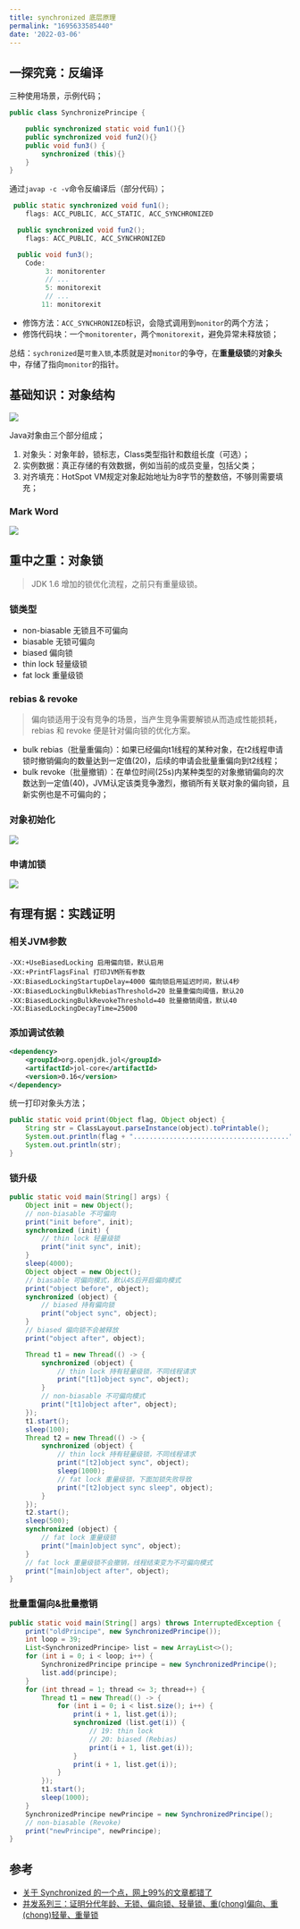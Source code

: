 ```yaml
---
title: synchronized 底层原理
permalink: "1695633585440"
date: '2022-03-06'
---
```


## 一探究竟：反编译

三种使用场景，示例代码；

```java
public class SynchronizePrincipe {

    public synchronized static void fun1(){}
    public synchronized void fun2(){}
    public void fun3() {
        synchronized (this){}
    }
}
```

通过`javap -c -v`命令反编译后（部分代码）；

```java
 public static synchronized void fun1();
    flags: ACC_PUBLIC, ACC_STATIC, ACC_SYNCHRONIZED

  public synchronized void fun2();
    flags: ACC_PUBLIC, ACC_SYNCHRONIZED

  public void fun3();
    Code:
         3: monitorenter
         // ...
         5: monitorexit
         // ...
        11: monitorexit
```
- 修饰方法：`ACC_SYNCHRONIZED`标识，会隐式调用到`monitor`的两个方法；
- 修饰代码块：一个`monitorenter`，两个`monitorexit`，避免异常未释放锁；

总结：`sychronized`是`可重入锁`,本质就是对`monitor`的争夺，在**重量级锁**的**对象头**中，存储了指向`monitor`的指针。

## 基础知识：对象结构

![](https://image.caojiantao.site:1024/37d10ede3ef03cc9a3384a744ce6a0ff.png)

Java对象由三个部分组成；

1. 对象头：对象年龄，锁标志，Class类型指针和数组长度（可选）；
2. 实例数据：真正存储的有效数据，例如当前的成员变量，包括父类；
3. 对齐填充：HotSpot VM规定对象起始地址为8字节的整数倍，不够则需要填充；

### Mark Word

![](https://p6-juejin.byteimg.com/tos-cn-i-k3u1fbpfcp/57e6e147dbe447d0b96b4d310f01846a~tplv-k3u1fbpfcp-watermark.awebp)

## 重中之重：对象锁

> JDK 1.6 增加的锁优化流程，之前只有重量级锁。

### 锁类型

- non-biasable 无锁且不可偏向
- biasable 无锁可偏向
- biased 偏向锁
- thin lock 轻量级锁
- fat lock 重量级锁

### rebias & revoke

> 偏向锁适用于没有竞争的场景，当产生竞争需要解锁从而造成性能损耗，rebias 和 revoke 便是针对偏向锁的优化方案。

- bulk rebias（批量重偏向）：如果已经偏向t1线程的某种对象，在t2线程申请锁时撤销偏向的数量达到一定值(20)，后续的申请会批量重偏向到t2线程；
- bulk revoke（批量撤销）：在单位时间(25s)内某种类型的对象撤销偏向的次数达到一定值(40)，JVM认定该类竞争激烈，撤销所有关联对象的偏向锁，且新实例也是不可偏向的；


### 对象初始化

![](https://image.caojiantao.site:1024/1de7c96cf2e4f9724e6c4cd2250e7cd9.png)

### 申请加锁

![](https://image.caojiantao.site:1024/bb819f257b4d1246941fa06eabd942ed.png)

## 有理有据：实践证明

### 相关JVM参数

```
-XX:+UseBiasedLocking 启用偏向锁，默认启用
-XX:+PrintFlagsFinal 打印JVM所有参数
-XX:BiasedLockingStartupDelay=4000 偏向锁启用延迟时间，默认4秒
-XX:BiasedLockingBulkRebiasThreshold=20 批量重偏向阈值，默认20
-XX:BiasedLockingBulkRevokeThreshold=40 批量撤销阈值，默认40
-XX:BiasedLockingDecayTime=25000
```

### 添加调试依赖

```xml
<dependency>
    <groupId>org.openjdk.jol</groupId>
    <artifactId>jol-core</artifactId>
    <version>0.16</version>
</dependency>
```

统一打印对象头方法；

```java
public static void print(Object flag, Object object) {
    String str = ClassLayout.parseInstance(object).toPrintable();
    System.out.println(flag + ".......................................");
    System.out.println(str);
}
```

### 锁升级

```java
public static void main(String[] args) {
    Object init = new Object();
    // non-biasable 不可偏向
    print("init before", init);
    synchronized (init) {
        // thin lock 轻量级锁
        print("init sync", init);
    }
    sleep(4000);
    Object object = new Object();
    // biasable 可偏向模式，默认4S后开启偏向模式
    print("object before", object);
    synchronized (object) {
        // biased 持有偏向锁
        print("object sync", object);
    }
    // biased 偏向锁不会被释放
    print("object after", object);

    Thread t1 = new Thread(() -> {
        synchronized (object) {
            // thin lock 持有轻量级锁，不同线程请求
            print("[t1]object sync", object);
        }
        // non-biasable 不可偏向模式
        print("[t1]object after", object);
    });
    t1.start();
    sleep(100);
    Thread t2 = new Thread(() -> {
        synchronized (object) {
            // thin lock 持有轻量级锁，不同线程请求
            print("[t2]object sync", object);
            sleep(1000);
            // fat lock 重量级锁，下面加锁失败导致
            print("[t2]object sync sleep", object);
        }
    });
    t2.start();
    sleep(500);
    synchronized (object) {
        // fat lock 重量级锁
        print("[main]object sync", object);
    }
    // fat lock 重量级锁不会撤销，线程结束变为不可偏向模式
    print("[main]object after", object);
}
```

### 批量重偏向&批量撤销

```java
public static void main(String[] args) throws InterruptedException {
    print("oldPrincipe", new SynchronizedPrincipe());
    int loop = 39;
    List<SynchronizedPrincipe> list = new ArrayList<>();
    for (int i = 0; i < loop; i++) {
        SynchronizedPrincipe principe = new SynchronizedPrincipe();
        list.add(principe);
    }
    for (int thread = 1; thread <= 3; thread++) {
        Thread t1 = new Thread(() -> {
            for (int i = 0; i < list.size(); i++) {
                print(i + 1, list.get(i));
                synchronized (list.get(i)) {
                    // 19: thin lock
                    // 20: biased (Rebias)
                    print(i + 1, list.get(i));
                }
                print(i + 1, list.get(i));
            }
        });
        t1.start();
        sleep(1000);
    }
    SynchronizedPrincipe newPrincipe = new SynchronizedPrincipe();
    // non-biasable (Revoke)
    print("newPrincipe", newPrincipe);
}
```

## 参考

- [关于 Synchronized 的一个点，网上99%的文章都错了](https://juejin.cn/post/6934866839247781919)
- [并发系列三：证明分代年龄、无锁、偏向锁、轻量锁、重(chong)偏向、重(chong)轻量、重量锁](https://juejin.cn/post/6949091844340842509)